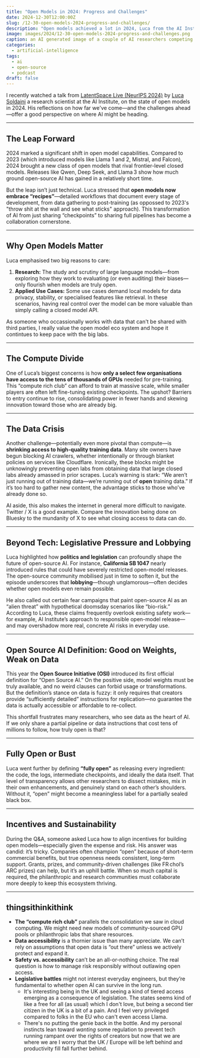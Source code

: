 ```yaml
---
title: "Open Models in 2024: Progress and Challenges"
date: 2024-12-30T12:00:00Z
slug: /12-30-open-models-2024-progress-and-challenges/
description: "Open models achieved a lot in 2024, Luca from the AI Institute gives a good overview."
image: images/2024/12-30-open-models-2024-progress-and-challenges.png
caption: an AI generated image of a couple of AI researchers competing with server farms
categories:
  - artificial-intelligence
tags:
  - ai
  - open-source
  - podcast
draft: false
---
```


I recently watched a talk from [LatentSpace Live (NeurIPS 2024)](https://www.latent.space/p/2024-open-models) by [Luca Soldaini](https://soldaini.net/) a research scientist at the AI Institute, on the state of open models in 2024. His reflections on how far we've come—and the challenges ahead—offer a good perspective on where AI might be heading. 

---

## The Leap Forward

2024 marked a significant shift in open model capabilities. Compared to 2023 (which introduced models like Llama 1 and 2, Mistral, and Falcon), 2024 brought a new class of open models that rival frontier-level closed models. Releases like Qwen, Deep Seek, and Llama 3 show how much ground open-source AI has gained in a relatively short time.

But the leap isn’t just technical. Luca stressed that **open models now embrace “recipes”**—detailed workflows that document every stage of development, from data gathering to post-training (as oppossed to 2023's "throw shit at the wall and see what sticks" approach). This transformation of AI from just sharing “checkpoints” to sharing full pipelines has become a collaboration cornerstone.

---

## Why Open Models Matter

Luca emphasised two big reasons to care:  
1. **Research:** The study and scrutiny of large language models—from exploring how they work to evaluating (or even auditing) their biases—only flourish when models are truly open.  
2. **Applied Use Cases:** Some use cases demand local models for data privacy, stability, or specialised features like retrieval. In these scenarios, having real control over the model can be more valuable than simply calling a closed model API.

As someone who occassionally works with data that can't be shared with third parties, I really value the open model eco system and hope it contintues to keep pace with the big labs. 

---

## The Compute Divide

One of Luca’s biggest concerns is how **only a select few organisations have access to the tens of thousands of GPUs** needed for pre-training. This “compute rich club” can afford to train at massive scale, while smaller players are often left fine-tuning existing checkpoints. The upshot? Barriers to entry continue to rise, consolidating power in fewer hands and skewing innovation toward those who are already big.

---

## The Data Crisis

Another challenge—potentially even more pivotal than compute—is **shrinking access to high-quality training data**. Many site owners have begun blocking AI crawlers, whether intentionally or through blanket policies on services like Cloudflare. Ironically, these blocks might be unknowingly preventing open labs from obtaining data that large closed labs already amassed in prior scrapes. Luca’s warning is stark: “We aren’t just running out of training data—we’re running out of **open** training data.” If it’s too hard to gather new content, the advantage sticks to those who’ve already done so.

AI aside, this also makes the internet in general more difficult to navigate. Twitter / X is a good example.  Compare the innovation being done on Bluesky to the mundanity of X to see what closing access to data can do. 

---

## Beyond Tech: Legislative Pressure and Lobbying

Luca highlighted how **politics and legislation** can profoundly shape the future of open-source AI. For instance, **California SB 1047** nearly introduced rules that could have severely restricted open-model releases. The open-source community mobilised just in time to soften it, but the episode underscores that **lobbying**—though unglamorous—often decides whether open models even remain possible.

He also called out certain fear campaigns that paint open-source AI as an “alien threat” with hypothetical doomsday scenarios like “bio-risk.” According to Luca, these claims frequently overlook existing safety work—for example, AI Institute’s approach to responsible open-model release—and may overshadow more real, concrete AI risks in everyday use.

---

## Open Source AI Definition: Good on Weights, Weak on Data

This year the **Open Source Initiative (OSI)** introduced its first official definition for “Open Source AI.” On the positive side, model weights must be truly available, and no weird clauses can forbid usage or transformations. But the definition’s stance on data is fuzzy: it only requires that creators provide “sufficiently detailed” instructions for replication—no guarantee the data is actually accessible or affordable to re-collect.

This shortfall frustrates many researchers, who see data as the heart of AI. If we only share a partial pipeline or data instructions that cost tens of millions to follow, how truly open is that?

---

## Fully Open or Bust

Luca went further by defining **“fully open”** as releasing every ingredient: the code, the logs, intermediate checkpoints, and ideally the data itself. That level of transparency allows other researchers to dissect mistakes, mix in their own enhancements, and genuinely stand on each other’s shoulders. Without it, “open” might become a meaningless label for a partially sealed black box.

---

## Incentives and Sustainability

During the Q&A, someone asked Luca how to align incentives for building open models—especially given the expense and risk. His answer was candid: it’s tricky. Companies often champion “open” because of short-term commercial benefits, but true openness needs consistent, long-term support. Grants, prizes, and community-driven challenges (like FR chol’s ARC prizes) can help, but it’s an uphill battle. When so much capital is required, the philanthropic and research communities must collaborate more deeply to keep this ecosystem thriving.

---

## thingsithinkithink

- **The “compute rich club”** parallels the consolidation we saw in cloud computing. We might need new models of community-sourced GPU pools or philanthropic labs that share resources.  
- **Data accessibility** is a thornier issue than many appreciate. We can’t rely on assumptions that open data is “out there” unless we actively protect and expand it. 
- **Safety vs. accessibility** can’t be an all-or-nothing choice. The real question is how to manage risk responsibly without outlawing open access.  
- **Legislative battles** might not interest everyday engineers, but they’re fundamental to whether open AI can survive in the long run.
  - It's interesting being in the UK and seeing a kind of tiered access emerging as a consequence of legislation.   The states seems kind of like a free for all (as usual) which I don't love, but being a second tier citizen in the UK is a bit of a pain.   And I feel very privileged compared to folks in the EU who can't even access Llama. 
  - There's no putting the genie back in the bottle. And my personal instincts lean toward *wanting* some regulation to prevent tech running rampant over the rights of creators but now that we are where we are I worry that the UK / Europe will be left behind and productivity fill fall further behind.  


